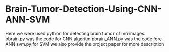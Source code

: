 # Brain-Tumor-Detection-Using-CNN-ANN-SVM
Here we were used python for detecting brain tumor of mri images.
pbrain.py was the code for CNN algoritm
pbrain_ANN.py was the code fore ANN
svm.py for SVM
we also provide the project paper for more description
